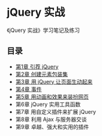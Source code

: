 # jQuery 实战

《jQuery 实战》学习笔记及练习

## 目录

* [第1章 引荐 jQuery](chapter1.md)
* [第2章 创建元素包装集](chapter2.md)
* [第3章 用 jQuery 让页面生动起来](chapter3.md)
* [第4章 事件](chapter4.md)
* [第5章 用动画和效果来装扮网页](chapter5.md)
* 第6章 jQuery 实用工具函数
* 第7章 用自定义插件来扩展 jQuery
* 第8章 利用 Ajax 与服务器交谈
* 第9章 卓越、强大和实用的插件